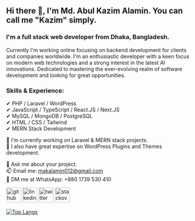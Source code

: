 ## Hi there 👋, I'm Md. Abul Kazim Alamin. You can call me "Kazim" simply.
### I'm a full stack web developer from Dhaka, Bangladesh.

Currently I'm working online focusing on backend development for clients and companies worldwide. 
I'm an enthusiastic developer with a keen focus on modern web technologies and a strong interest in the latest AI innovations. 
Dedicated to mastering the ever-evolving realm of software development and looking for great opportunities.

### Skills & Experience:
✔ PHP / Laravel / WordPress  <br>
✔ JavaScript / TypeScript / React.JS / Next.JS <br>
✔ MySQL / MongoDB / PostgreSQL <br>
✔ HTML / CSS / Tailwind <br>
✔ MERN Stack Development <br>

🔭 I’m currently working on Laravel & MERN stack projects. <br>
🌱 I also have great expertise on WordPress Plugins and Themes development. <br>

💬 Ask me about your project. <br>
📫 Email me: makalamin012@gmail.com <br>
💬 DM me at WhatsApp: +880 1739 530 410


[<img src='https://cdn.jsdelivr.net/npm/simple-icons@3.0.1/icons/github.svg' alt='github' height='40'>](https://github.com/mak-alamin)  [<img src='https://cdn.jsdelivr.net/npm/simple-icons@3.0.1/icons/linkedin.svg' alt='linkedin' height='40'>](https://www.linkedin.com/in/mak-alamin/)  [<img src='https://cdn.jsdelivr.net/npm/simple-icons@3.0.1/icons/twitter.svg' alt='twitter' height='40'>](https://twitter.com/mak_alamin)  [<img src='https://cdn.jsdelivr.net/npm/simple-icons@3.0.1/icons/stackoverflow.svg' alt='stackoverflow' height='40'>](https://stackoverflow.com/users/mak-alamin)  

[![Top Langs](https://github-readme-stats.vercel.app/api/top-langs/?username=mak-alamin)](https://github.com/anuraghazra/github-readme-stats)


